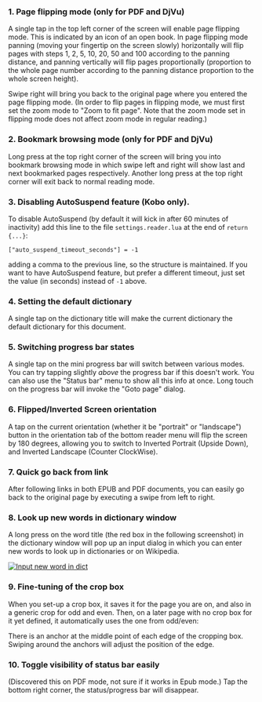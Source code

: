 ### 1. Page flipping mode (only for PDF and DjVu)
A single tap in the top left corner of the screen will enable page flipping mode. This is indicated by an icon of an open book. In page flipping mode panning (moving your fingertip on the screen slowly) horizontally will flip pages with steps 1, 2, 5, 10, 20, 50 and 100 according to the panning distance, and panning vertically will flip pages proportionally (proportion to the whole page number according to the panning distance proportion to the whole screen height).

Swipe right will bring you back to the original page where you entered the page flipping mode. (In order to flip pages in flipping mode, we must first set the zoom mode to "Zoom to fit page". Note that the zoom mode set in flipping mode does not affect zoom mode in regular reading.)

### 2. Bookmark browsing mode (only for PDF and DjVu)
Long press at the top right corner of the screen will bring you into bookmark browsing mode in which swipe left and right will show last and next bookmarked pages respectively. Another long press at the top right corner will exit back to normal reading mode.

### 3. Disabling AutoSuspend feature (Kobo only).
To disable AutoSuspend (by default it will kick in after 60 minutes of inactivity) add this line to the file `settings.reader.lua` at the end of `return {...}`:

```
["auto_suspend_timeout_seconds"] = -1
```

adding a comma to the previous line, so the structure is maintained. If you want to have AutoSuspend feature, but prefer a different timeout, just set the value (in seconds) instead of `-1` above.

### 4. Setting the default dictionary
A single tap on the dictionary title will make the current dictionary the default dictionary for this document.

### 5. Switching progress bar states
A single tap on the mini progress bar will switch between various modes. You can try tapping slightly *above* the progress bar if this doesn't work. You can also use the "Status bar" menu to show all this info at once. Long touch on the progress bar will invoke the "Goto page" dialog.

### 6. Flipped/Inverted Screen orientation
A tap on the current orientation (whether it be "portrait" or "landscape") button in the orientation tab of the bottom reader menu will flip the screen by 180 degrees, allowing you to switch to Inverted Portrait (Upside Down), and Inverted Landscape (Counter ClockWise).

### 7. Quick go back from link
After following links in both EPUB and PDF documents, you can easily go back to the original page by executing a swipe from left to right.

### 8. Look up new words in dictionary window
A long press on the word title (the red box in the following screenshot) in the dictionary window will pop up an input dialog in which you can enter new words to look up in dictionaries or on Wikipedia.

[![Input new word in dict](https://github.com/koreader/koreader/wiki/screenshots/dictionary_input_new_word.png)](https://github.com/koreader/koreader/wiki/screenshots/dictionary_input_new_word.png)

### 9. Fine-tuning of the crop box
When you set-up a crop box, it saves it for the page you are on, and also in a generic crop for odd and even.
Then, on a later page with no crop box for it yet defined, it automatically uses the one from odd/even:

There is an anchor at the middle point of each edge of the cropping box. Swiping around the anchors will adjust the position of the edge.

### 10. Toggle visibility of status bar easily
(Discovered this on PDF mode, not sure if it works in Epub mode.)
Tap the bottom right corner, the status/progress bar will disappear.